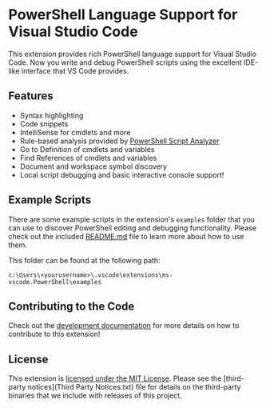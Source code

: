 # PowerShell Language Support for Visual Studio Code

This extension provides rich PowerShell language support for Visual Studio Code.
Now you write and debug PowerShell scripts using the excellent IDE-like interface
that VS Code provides.

## Features

- Syntax highlighting
- Code snippets
- IntelliSense for cmdlets and more
- Rule-based analysis provided by [PowerShell Script Analyzer](http://github.com/PowerShell/PSScriptAnalyzer)
- Go to Definition of cmdlets and variables
- Find References of cmdlets and variables
- Document and workspace symbol discovery
- Local script debugging and basic interactive console support!

## Example Scripts

There are some example scripts in the extension's `examples` folder that you can
use to discover PowerShell editing and debugging functionality.  Please
check out the included [README.md](examples/README.md) file to learn more about
how to use them.

This folder can be found at the following path:

```
c:\Users\<yourusername>\.vscode\extensions\ms-vscode.PowerShell\examples
```

## Contributing to the Code

Check out the [development documentation](docs/development.md) for more details
on how to contribute to this extension!

## License

This extension is [licensed under the MIT License](LICENSE.txt).  Please see the
[third-party notices](Third Party Notices.txt) file for details on the third-party
binaries that we include with releases of this project.
